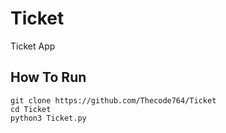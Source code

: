 # Ticket
Ticket App
## How To Run
```
git clone https://github.com/Thecode764/Ticket
cd Ticket
python3 Ticket.py
```
